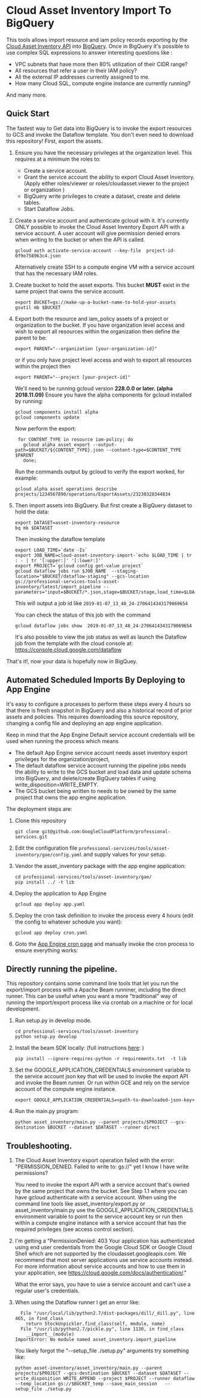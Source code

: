 # Cloud Asset Inventory Import To BigQuery

This tools allows import resource and iam policy records exporting by the [Cloud Asset Inventory API](https://cloud.google.com/resource-manager/docs/cloud-asset-inventory/overview) into [BigQuery](https://cloud.google.com/bigquery). Once in BigQuery it's possible to use complex SQL expressions to answer interesting questions like :

- VPC subnets that have more then 80% utilization of their CIDR range?
- All resources that refer a user in their IAM policy?
- All the external IP addresses currently assigned to me.
- How many Cloud SQL, compute engine instance are currently running?

And many more.

## Quick Start

The fastest way to Get data into BigQuery is to invoke the export resources to GCS and invoke the Dataflow template. You don't even need to download this repository! First, export the assets.

1. Ensure you have the necessary privileges at the organization level. This requires at a minimum the roles to:
   * Create a service account.
   * Grant the service account the ability to export Cloud Asset Inventory. (Apply either roles/viewer or roles/cloudasset.viewer to the project or organization )
   * BigQuery write privileges to create a dataset, create and delete tables.
   * Start Dataflow Jobs.

1. Create a service account and authenticate gcloud with it. It's currently ONLY possible to invoke the Cloud Asset Inventory Export API with a service account. A user account will give permission denied errors when writing to the bucket or when the API is called.

    ```
    gcloud auth activate-service-account --key-file  project-id-0f9e758963c4.json
    ```

    Alternatively create SSH to a compute engine VM with a service account that has the necessary IAM roles.

1. Create bucket to hold the asset exports. This bucket __MUST__ exist in the same project that owns the service account.

    ```
    export BUCKET=gs://make-up-a-bucket-name-to-hold-your-assets
    gsutil mb $BUCKET
    ```

1. Export both the resource and iam_policy assets of a project or organization to the bucket.  If you have organization level access and wish to export all resources within the organization then define the parent to be:

    ```
    export PARENT="--organization [your-organization-id]"
    ```

    or if you only have project level access and wish to export all resources within the project then

    ```
    export PARENT="--project [your-project-id]"
    ```

    We'll need to be running gcloud version __228.0.0 or later. (alpha 2018.11.09)__ Ensure you have the alpha components for gcloud installed by running:

    ```
    gcloud components install alpha
    gcloud components update
    ```

    Now perform the export:
    ```
     for CONTENT_TYPE in resource iam-policy; do
       gcloud alpha asset export --output-path=$BUCKET/${CONTENT_TYPE}.json --content-type=$CONTENT_TYPE $PARENT
       done;
    ```

    Run the commands output by gcloud to verify the export worked, for example:
    ```
    gcloud alpha asset operations describe projects/1234567890/operations/ExportAssets/23230328344834
    ```

1. Then import assets into BigQuery. But first create a BigQuery dataset to hold the data:
    ```
    export DATASET=asset-inventory-resource
    bq mk $DATASET
    ```

    Then invoking the dataflow template
    ```
    export LOAD_TIME=`date -Is`
    export JOB_NAME=cloud-asset-inventory-import-`echo $LOAD_TIME | tr : - | tr '[:upper:]' '[:lower:]'`
    export PROJECT=`gcloud config get-value project`
    gcloud dataflow jobs run $JOB_NAME  --staging-location="$BUCKET/dataflow-staging" --gcs-location gs://professional-services-tools-asset-inventory/latest/import_pipeline --parameters="input=$BUCKET/*.json,stage=$BUCKET/stage,load_time=$LOAD_TIME,group_by=ASSET_TYPE,dataset=$DATASET,write_disposition=WRITE_APPEND"
    ```

    This will output a job id like `2019-01-07_13_48_24-2706414343179069654`

    You can check the status of this job with the command

    ```
    gcloud dataflow jobs show  2019-01-07_13_48_24-2706414343179069654
    ```

    It's also possible to view the job status as well as launch the Dataflow job from the template with the cloud console at: https://console.cloud.google.com/dataflow

That's it!, now your data is hopefully now in BigQuey.


## Automated Scheduled Imports By Deploying to App Engine

It's easy to configure a processes to perform these steps every 4 hours so that there is fresh snapshot in BigQuery and also a historical record of prior assets and policies.  This requires downloading this source repository, changing a config file and deploying an app engine application.

Keep in mind that the App Engine Default service account credentials will be used when running the process which means

- The default App Engine service account needs asset inventory export privileges for the organization/project,
- The default dataflow service account running the pipeline jobs needs the ability to write to the GCS bucket and load data and update schema into BigQuery, and delete/create BigQuery tables if using write_disposition=WRITE_EMPTY.
- The GCS bucket being written to needs to be owned by the same project that owns the app engine application.


The deployment steps are:

1. Clone this repository

    ```
    git clone git@github.com:GoogleCloudPlatform/professional-services.git
    ```

1. Edit the configuration file `professional-services/tools/asset-inventory/gae/config.yaml` and supply values for your setup.

1. Vendor the asset_inventory package with the app engine application:

    ```
    cd professional-services/tools/asset-inventory/gae/
    pip install ../ -t lib
    ```

1. Deploy the application to  App Engine

    ```
    gcloud app deploy app.yaml
    ```

1. Deploy the cron task definition to invoke the process every 4 hours (edit the config to whatever schedule you want):

    ```
    gcloud app deploy cron.yaml
    ```

1. Goto the [App Engine cron page](https://console.cloud.google.com/appengine/cronjobs) and manually invoke the cron process to ensure everything works:


## Directly running the pipeline.

This repository  contains some command line tools that let you run the export/import process with a Apache Beam runniner, including the direct runner. This can be useful when you want a more "traditional" way of running the import/export process like via crontab on a machine or for local development.

1. Run setup.py in develop mode.

    ```
    cd professional-services/tools/asset-inventory
    python setup.py develop
    ```

1. Install the beam SDK locally: (full instructions [here](https://beam.apache.org/get-started/quickstart-py/#set-up-your-environment): )

    ```
    pip install --ignore-requires-python -r requirements.txt  -t lib
    ```

1. Set the GOOGLE_APPLICATION_CREDENTIALS environment variable to the service account json key that will be used to invoke the export API and invoke the Beam runner. Or run within GCE and rely on the service account of the compute engine instance.

    ```
    export GOOGLE_APPLICATION_CREDENTIALS=<path-to-downloaded-json-key>
    ```

1. Run the main.py program:

    ```
    python asset_inventory/main.py --parent projects/$PROJECT --gcs-destination $BUCKET --dataset $DATASET --runner direct
    ```


## Troubleshooting.

1. The Cloud Asset Inventory  export operation failed with the error: "PERMISSION_DENIED. Failed to write to: gs://<my-export-path>" yet I know I have write permissions?

    You need to invoke the export API with a service account that's owned by the same project that owns the bucket. See Step 1.1 where you can have gcloud authenticate with a service account. When using the command line tools like asset_inventory/export.py or asset_inventory/main.py  use the  GOOGLE_APPLICATION_CREDENTIALS environment variable to point to the service account key or run then within a compute engine instance with a service account that has the required privileges (see access control section).

2. I'm getting a "PermissionDenied: 403 Your application has authenticated using end user credentials from the Google Cloud SDK or Google Cloud Shell which are not supported by the cloudasset.googleapis.com. We recommend that most server applications use service accounts instead. For more information about service accounts and how to use them in your application, see https://cloud.google.com/docs/authentication/."

    What the error says, you have to use a service account and can't use a regular user's credentials.


3. When using the Dataflow runner I get an error like:

    ```
      File "/usr/local/lib/python2.7/dist-packages/dill/_dill.py", line 465, in find_class
        return StockUnpickler.find_class(self, module, name)
      File "/usr/lib/python2.7/pickle.py", line 1130, in find_class
        __import__(module)
    ImportError: No module named asset_inventory.import_pipeline
    ```

    You likely forgot the "--setup_file ./setup.py" arguments try something like:

    ```
    python asset-inventory/asset_inventory/main.py --parent projects/$PROJECT --gcs-destination $BUCKET --dataset $DATASET --write_disposition WRITE_APPEND --project $PROJECT --runner dataflow --temp_location gs://$BUCKET_temp --save_main_session   --setup_file ./setup.py
    ```
